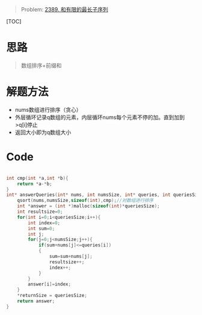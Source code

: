> Problem: [2389. 和有限的最长子序列](https://leetcode.cn/problems/longest-subsequence-with-limited-sum/description/)

[TOC]

# 思路
> 数组排序+前缀和

# 解题方法
- nums数组进行排序（贪心）
- 外层循环记录q数组的元素，内层循环nums每个元素不停的加。直到加到>q[i]停止
- 返回大小即为q数组大小


# Code
```C []

int cmp(int *a,int *b){
    return *a-*b;
}
int* answerQueries(int* nums, int numsSize, int* queries, int queriesSize, int* returnSize){
    qsort(nums,numsSize,sizeof(int),cmp);//对数组进行排序
    int *answer = (int *)malloc(sizeof(int)*queriesSize);
    int resultsize=0;
    for(int i=0;i<queriesSize;i++){
        int index=0;
        int sum=0;
        int j;
        for(j=0;j<numsSize;j++){
            if(sum+nums[j]<=queries[i])
            {
                sum=sum+nums[j];
                resultsize++;
                index++;
            }
        }
        answer[i]=index;
    }
    *returnSize = queriesSize;
    return answer;
}
```
